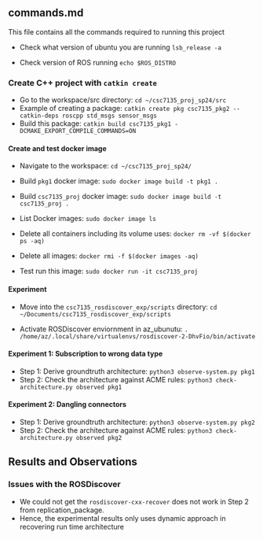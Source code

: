 ## commands.md

This file contains all the commands required to running this project

* Check what version of ubuntu you are running
```lsb_release -a```

* Check version of ROS running
```echo $ROS_DISTRO```

### Create C++ project with ```catkin create```

* Go to the workspace/src directory: ```cd ~/csc7135_proj_sp24/src```
* Example of creating a package: ```catkin create pkg csc7135_pkg2 --catkin-deps roscpp std_msgs sensor_msgs```
* Build this package: ```catkin build csc7135_pkg1 -DCMAKE_EXPORT_COMPILE_COMMANDS=ON```

#### Create and test docker image

* Navigate to the workspace: ```cd ~/csc7135_proj_sp24/```

* Build ```pkg1``` docker image: ```sudo docker image build -t pkg1 .```


* Build ```csc7135_proj``` docker image: ```sudo docker image build -t csc7135_proj .```

* List Docker images: ```sudo docker image ls```
* Delete all containers including its volume uses: ```docker rm -vf $(docker ps -aq)```
* Delete all images: ```docker rmi -f $(docker images -aq)```

* Test run this image: ```sudo docker run -it csc7135_proj```

#### Experiment

* Move into the ```csc7135_rosdiscover_exp/scripts``` directory: ```cd ~/Documents/csc7135_rosdiscover_exp/scripts```

* Activate ROSDiscover enviornment in az_ubunutu: ```. /home/az/.local/share/virtualenvs/rosdiscover-2-DhvFio/bin/activate```

#### Experiment 1: Subscription to wrong data type

* Step 1: Derive groundtruth architecture: ```python3 observe-system.py pkg1```
* Step 2: Check the architecture against ACME rules: ```python3 check-architecture.py observed pkg1```

#### Experiment 2: Dangling connectors

* Step 1: Derive groundtruth architecture: ```python3 observe-system.py pkg2```
* Step 2: Check the architecture against ACME rules: ```python3 check-architecture.py observed pkg2```

<!-- * Step 2: Run ROSDiscover to statically recover architecture: ```python3 recover-system.py recovery fetch_lsu``` -->

## Results and Observations

### Issues with the ROSDiscover

* We could not get the ```rosdiscover-cxx-recover``` does not work in Step 2 from replication_package.
* Hence, the experimental results only uses dynamic approach in recovering run time architecture
